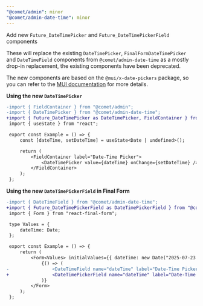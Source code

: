 ```yaml
---
"@comet/admin": minor
"@comet/admin-date-time": minor
---
```


Add new `Future_DateTimePicker` and `Future_DateTimePickerField` components

These will replace the existing `DateTimePicker`, `FinalFormDateTimePicker` and `DateTimeField` components from `@comet/admin-date-time` as a mostly drop-in replacement, the existing components have been deprecated.

The new components are based on the `@mui/x-date-pickers` package, so you can refer to the [MUI documentation](https://v7.mui.com/x/react-date-pickers/date-time-picker/) for more details.

**Using the new `DateTimePicker`**

```diff
-import { FieldContainer } from "@comet/admin";
-import { DateTimePicker } from "@comet/admin-date-time";
+import { Future_DateTimePicker as DateTimePicker, FieldContainer } from "@comet/admin";
 import { useState } from "react";

 export const Example = () => {
     const [dateTime, setDateTime] = useState<Date | undefined>();

     return (
         <FieldContainer label="Date-Time Picker">
             <DateTimePicker value={dateTime} onChange={setDateTime} />
         </FieldContainer>
     );
 };
```

**Using the new `DateTimePickerField` in Final Form**

```diff
-import { DateTimeField } from "@comet/admin-date-time";
+import { Future_DateTimePickerField as DateTimePickerField } from "@comet/admin";
 import { Form } from "react-final-form";

 type Values = {
     dateTime: Date;
 };

 export const Example = () => {
     return (
         <Form<Values> initialValues={{ dateTime: new Date("2025-07-23 14:30") }} onSubmit={() => {}}>
             {() => (
-                <DateTimeField name="dateTime" label="Date-Time Picker" />
+                <DateTimePickerField name="dateTime" label="Date-Time Picker" />
             )}
         </Form>
     );
 };
```
